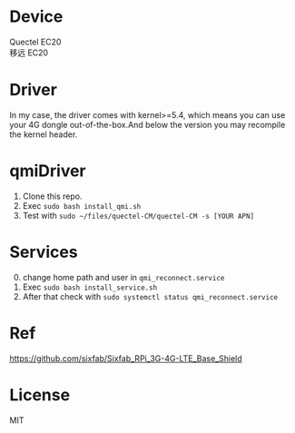 # Device
Quectel EC20  
移远 EC20

# Driver
In my case, the driver comes with kernel>=5.4, which means you can use your 4G dongle out-of-the-box.And below the version you may recompile the kernel header.

# qmiDriver

1. Clone this repo.
2. Exec ```sudo bash install_qmi.sh```
3. Test with ```sudo ~/files/quectel-CM/quectel-CM -s [YOUR APN]```

# Services
0. change home path and user in ```qmi_reconnect.service```
1. Exec ```sudo bash install_service.sh```
2. After that check with ```sudo systemctl status qmi_reconnect.service```


# Ref
https://github.com/sixfab/Sixfab_RPi_3G-4G-LTE_Base_Shield

# License
MIT
